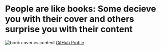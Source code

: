 # People are like books: Some decieve you with their cover and others surprise you with their content
![book cover vs  content](https://user-images.githubusercontent.com/79935841/109984811-c2004380-7cc9-11eb-9e31-4169b3e937e5.jpg)
[GitHub Profile](https://github.com/GitAnAppletini)
